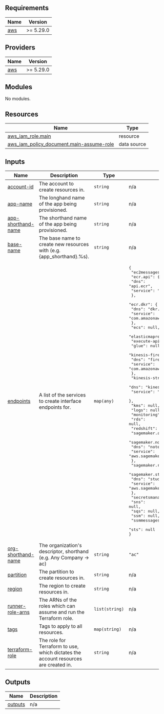 ## Requirements

| Name | Version |
|------|---------|
| <a name="requirement_aws"></a> [aws](#requirement\_aws) | >= 5.29.0 |

## Providers

| Name | Version |
|------|---------|
| <a name="provider_aws"></a> [aws](#provider\_aws) | >= 5.29.0 |

## Modules

No modules.

## Resources

| Name | Type |
|------|------|
| [aws_iam_role.main](https://registry.terraform.io/providers/hashicorp/aws/latest/docs/resources/iam_role) | resource |
| [aws_iam_policy_document.main-assume-role](https://registry.terraform.io/providers/hashicorp/aws/latest/docs/data-sources/iam_policy_document) | data source |

## Inputs

| Name | Description | Type | Default | Required |
|------|-------------|------|---------|:--------:|
| <a name="input_account-id"></a> [account-id](#input\_account-id) | The account to create resources in. | `string` | n/a | yes |
| <a name="input_app-name"></a> [app-name](#input\_app-name) | The longhand name of the app being provisioned. | `string` | n/a | yes |
| <a name="input_app-shorthand-name"></a> [app-shorthand-name](#input\_app-shorthand-name) | The shorthand name of the app being provisioned. | `string` | n/a | yes |
| <a name="input_base-name"></a> [base-name](#input\_base-name) | The base name to create new resources with (e.g. {app\_shorthand}.%s). | `string` | n/a | yes |
| <a name="input_endpoints"></a> [endpoints](#input\_endpoints) | A list of the services to create interface endpoints for. | `map(any)` | <pre>{<br>  "ec2messages": null,<br>  "ecr.api": {<br>    "dns": "api.ecr",<br>    "service": "com.amazonaws.%s.ecr.api"<br>  },<br>  "ecr.dkr": {<br>    "dns": "dkr.ecr",<br>    "service": "com.amazonaws.%s.ecr.dkr"<br>  },<br>  "ecs": null,<br>  "elasticmapreduce": null,<br>  "execute-api": null,<br>  "glue": null,<br>  "kinesis-firehose": {<br>    "dns": "firehose",<br>    "service": "com.amazonaws.%s.kinesis-firehose"<br>  },<br>  "kinesis-streams": {<br>    "dns": "kinesis",<br>    "service": "com.amazonaws.%s.kinesis-streams"<br>  },<br>  "kms": null,<br>  "logs": null,<br>  "monitoring": null,<br>  "rds": null,<br>  "redshift": null,<br>  "sagemaker.api": null,<br>  "sagemaker.notebook": {<br>    "dns": "notebook",<br>    "service": "aws.sagemaker.%s.notebook"<br>  },<br>  "sagemaker.runtime": null,<br>  "sagemaker.studio": {<br>    "dns": "studio",<br>    "service": "aws.sagemaker.%s.studio"<br>  },<br>  "secretsmanager": null,<br>  "sns": null,<br>  "sqs": null,<br>  "ssm": null,<br>  "ssmmessages": null,<br>  "sts": null<br>}</pre> | no |
| <a name="input_org-shorthand-name"></a> [org-shorthand-name](#input\_org-shorthand-name) | The organization's descriptor, shorthand (e.g. Any Company -> ac) | `string` | `"ac"` | no |
| <a name="input_partition"></a> [partition](#input\_partition) | The partition to create resources in. | `string` | n/a | yes |
| <a name="input_region"></a> [region](#input\_region) | The region to create resources in. | `string` | n/a | yes |
| <a name="input_runner-role-arns"></a> [runner-role-arns](#input\_runner-role-arns) | The ARNs of the roles which can assume and run the Terraform role. | `list(string)` | n/a | yes |
| <a name="input_tags"></a> [tags](#input\_tags) | Tags to apply to all resources. | `map(string)` | n/a | yes |
| <a name="input_terraform-role"></a> [terraform-role](#input\_terraform-role) | The role for Terraform to use, which dictates the account resources are created in. | `string` | n/a | yes |

## Outputs

| Name | Description |
|------|-------------|
| <a name="output_outputs"></a> [outputs](#output\_outputs) | n/a |
